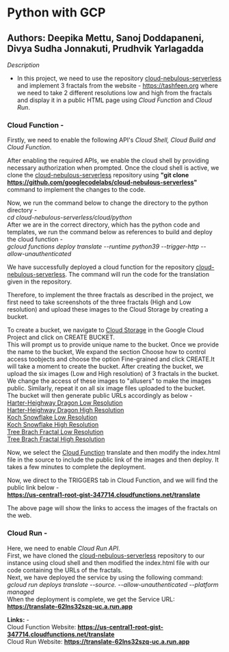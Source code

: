 # Python with GCP  
## Authors: Deepika Mettu, Sanoj Doddapaneni, Divya Sudha Jonnakuti, Prudhvik Yarlagadda 

*Description*  
 - In this project, we need to use the repository [cloud-nebulous-serverless](https://github.com/googlecodelabs/cloud-nebulous-serverless) and implement 3 fractals from the website - https://tashfeen.org where we need to take 2 different resolutions low and high from the fractals and display it in a public HTML page using *Cloud Function* and *Cloud Run*.  

### Cloud Function -
Firstly, we need to enable the following API's  *Cloud Shell, Cloud Build and Cloud Function*.

After enabling the required APIs, we enable the cloud shell by providing necessary authorization when prompted. Once the cloud shell is active, we clone the [cloud-nebulous-serverless](https://github.com/googlecodelabs/cloud-nebulous-serverless) repository using **__"git clone https://github.com/googlecodelabs/cloud-nebulous-serverless"__** command to implement the changes to the code.  

Now, we run the command below to change the directory to the python directory -  
*cd cloud-nebulous-serverless/cloud/python*  
After we are in the correct directory, which has the python code and templates, we run the command below as references to build and deploy the cloud function -  
*gcloud functions deploy translate --runtime python39 --trigger-http --allow-unauthenticated*

We have successfully deployed a cloud function for the repository [cloud-nebulous-serverless](https://github.com/googlecodelabs/cloud-nebulous-serverless). The command will run the code for the translation given in the repository.  

Therefore, to implement the three fractals as described in the project, we first need to take screenshots of the three fractals (High and Low resolution) and upload these images to the Cloud Storage by creating a bucket.  

To create a bucket, we navigate to [Cloud Storage](https://console.cloud.google.com/storage) in the Google Cloud Project and click on CREATE BUCKET.  
This will prompt us to provide unique name to the bucket. Once we provide the name to the bucket, We expand the section Choose how to control access toobjects and choose the option Fine-grained and click CREATE.It will take a moment to create the bucket. After creating the bucket, we upload the six images (Low and High resolution) of 3 fractals in the bucket. We change the access of these images to  "allusers" to make the images public. Similarly, repeat it on all six image files uploaded to the bucket.  
The bucket will then generate public URLs accordingly as below -  
[Harter-Heighway Dragon Low Resolution](https://storage.googleapis.com/team-4/FirstImage.png)  
[Harter-Heighway Dragon High Resolution](https://storage.googleapis.com/team-4/SecondImage.png)  
[Koch Snowflake Low Resolution](https://storage.googleapis.com/team-4/ThirdImage.png)  
[Koch Snowflake High Resolution](https://storage.googleapis.com/team-4/FourthImage.png)  
[Tree Brach Fractal Low Resolution](https://storage.googleapis.com/team-4/FifthImage.png)  
[Tree Brach Fractal High Resolution](https://storage.googleapis.com/team-4/SixthImage.png)   

Now, we select the [Cloud Function](https://console.cloud.google.com/functions) translate and then modify the index.html file in the source to include the public link of the images and then deploy. It takes a few minutes to complete the deployment.  

Now, we direct to the TRIGGERS tab in Cloud Function, and we will find the public link below -  
**https://us-central1-root-gist-347714.cloudfunctions.net/translate**  

The above page will show the links to access the images of the fractals on the web.  

### Cloud Run - 
Here, we need to enable *Cloud Run API*.  
First, we have cloned the [cloud-nebulous-serverless](https://github.com/googlecodelabs/cloud-nebulous-serverless) repository to our instance using cloud shell and then modified the index.html file with our code containing the URLs of the fractals.  
Next, we have deployed the service by using the following command:  
*gcloud run deploys translate --source. --allow-unauthenticated --platform managed*  
When the deployment is complete, we get the 
Service URL: **https://translate-62lns32szq-uc.a.run.app**

**Links:** -  
Cloud Function Website: **https://us-central1-root-gist-347714.cloudfunctions.net/translate**  
Cloud Run Website: **https://translate-62lns32szq-uc.a.run.app**
